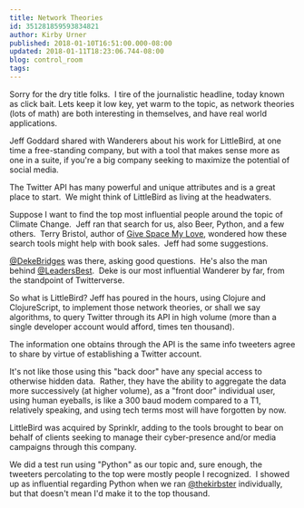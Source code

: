 ```yaml
---
title: Network Theories
id: 351281859593834821
author: Kirby Urner
published: 2018-01-10T16:51:00.000-08:00
updated: 2018-01-11T18:23:06.744-08:00
blog: control_room
tags: 
---
```


[](https://www.flickr.com/photos/kirbyurner/38925026084/in/dateposted-public/)

Sorry for the dry title folks.  I tire of the journalistic headline, today known as click bait. Lets keep it low key, yet warm to the topic, as network theories (lots of math) are both interesting in themselves, and have real world applications.

Jeff Goddard shared with Wanderers about his work for LittleBird, at one time a free-standing company, but with a tool that makes sense more as one in a suite, if you're a big company seeking to maximize the potential of social media.

The Twitter API has many powerful and unique attributes and is a great place to start.  We might think of LittleBird as living at the headwaters.

Suppose I want to find the top most influential people around the topic of Climate Change.  Jeff ran that search for us, also Beer, Python, and a few others.  Terry Bristol, author of [Give Space My Love](https://www.amazon.com/Give-Space-My-Love-Intellectual/dp/0940530015), wondered how these search tools might help with book sales.  Jeff had some suggestions.

[@DekeBridges](https://twitter.com/dekebridges) was there, asking good questions.  He's also the man behind [@LeadersBest](https://twitter.com/LeadersBest).  Deke is our most influential Wanderer by far, from the standpoint of Twitterverse.

So what is LittleBird? Jeff has poured in the hours, using Clojure and ClojureScript, to implement those network theories, or shall we say algorithms, to query Twitter through its API in high volume (more than a single developer account would afford, times ten thousand).

The information one obtains through the API is the same info tweeters agree to share by virtue of establishing a Twitter account.  

It's not like those using this "back door" have any special access to otherwise hidden data.  Rather, they have the ability to aggregate the data more successively (at higher volume), as a "front door" individual user, using human eyeballs, is like a 300 baud modem compared to a T1, relatively speaking, and using tech terms most will have forgotten by now.

LittleBird was acquired by Sprinklr, adding to the tools brought to bear on behalf of clients seeking to manage their cyber-presence and/or media campaigns through this company. 

We did a test run using "Python" as our topic and, sure enough, the tweeters percolating to the top were mostly people I recognized.  I showed up as influential regarding Python when we ran [@thekirbster](https://twitter.com/thekirbster) individually, but that doesn't mean I'd make it to the top thousand. 

[](https://www.flickr.com/photos/kirbyurner/38925028014/in/dateposted-public/)